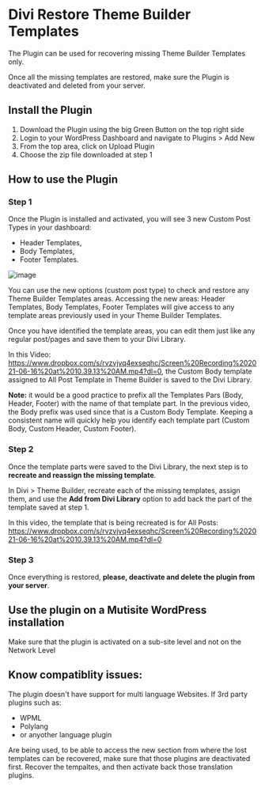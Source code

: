 # Divi Restore Theme Builder Templates
The Plugin can be used for recovering missing Theme Builder Templates only. 

Once all the missing templates are restored, make sure the Plugin is deactivated and deleted from your server.

## Install the Plugin
1. Download the Plugin using the big Green Button on the top right side
2. Login to your WordPress Dashboard and navigate to Plugins > Add New
3. From the top area, click on Upload Plugin
4. Choose the zip file downloaded at step 1

## How to use the Plugin

### Step 1

Once the Plugin is installed and activated, you will see 3 new Custom Post Types in your dashboard:
- Header Templates,
- Body Templates,
- Footer Templates. 

![image](https://user-images.githubusercontent.com/1719735/119341471-78a60b80-bc9c-11eb-902c-7da1b9e373dd.png)

You can use the new options (custom post type) to check and restore any Theme Builder Templates areas. Accessing the new areas: Header Templates, Body Templates, Footer Templates will give access to any template areas previously used in your Theme Builder Templates.

Once you have identified the template areas, you can edit them just like any regular post/pages and save them to your Divi Library. 

In this Video: https://www.dropbox.com/s/rvzvjvq4exseqhc/Screen%20Recording%202021-06-16%20at%2010.39.13%20AM.mp4?dl=0, the Custom Body template assigned to All Post Template in Theme Builder is saved to the Divi Library.

**Note:** it would be a good practice to prefix all the Templates Pars (Body, Header, Footer) with the name of that template part. In the previous video, the Body prefix was used since that is a Custom Body Template. Keeping a consistent name will quickly help you identify each template part (Custom Body, Custom Header, Custom Footer).

### Step 2
Once the template parts were saved to the Divi Library, the next step is to **recreate and reassign the missing template**.

In Divi > Theme Builder, recreate each of the missing templates, assign them, and use the **Add from Divi Library** option to add back the part of the template saved at step 1.

In this video, the template that is being recreated is for All Posts:  https://www.dropbox.com/s/rvzvjvq4exseqhc/Screen%20Recording%202021-06-16%20at%2010.39.13%20AM.mp4?dl=0

### Step 3
Once everything is restored, **please, deactivate and delete the plugin from your server**.

## Use the plugin on a Mutisite WordPress installation

Make sure that the plugin is activated on a sub-site level and not on the Network Level


## Know compatiblity issues:

The plugin doesn't have support for multi language Websites. If 3rd party plugins such as:
- WPML
- Polylang
- or anyother language plugin

Are being used, to be able to access the new section from where the lost templates can be recovered, make sure that those plugins are deactivated first. Recover the tempaltes, and then activate back those translation plugins. 

